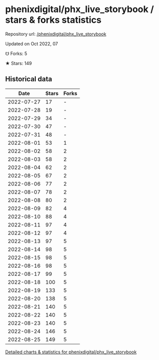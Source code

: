 # phenixdigital/phx_live_storybook / stars & forks statistics

Repository url: [/phenixdigital/phx_live_storybook](https://github.com/phenixdigital/phx_live_storybook)

Updated on Oct 2022, 07

☋ Forks: 5

★ Stars: 149

## Historical data
| Date | Stars | Forks |
|------|-------|-------|
| 2022-07-27 | 17 | - | 
| 2022-07-28 | 19 | - | 
| 2022-07-29 | 34 | - | 
| 2022-07-30 | 47 | - | 
| 2022-07-31 | 48 | - | 
| 2022-08-01 | 53 | 1 | 
| 2022-08-02 | 58 | 2 | 
| 2022-08-03 | 58 | 2 | 
| 2022-08-04 | 62 | 2 | 
| 2022-08-05 | 67 | 2 | 
| 2022-08-06 | 77 | 2 | 
| 2022-08-07 | 78 | 2 | 
| 2022-08-08 | 80 | 2 | 
| 2022-08-09 | 82 | 4 | 
| 2022-08-10 | 88 | 4 | 
| 2022-08-11 | 97 | 4 | 
| 2022-08-12 | 97 | 4 | 
| 2022-08-13 | 97 | 5 | 
| 2022-08-14 | 98 | 5 | 
| 2022-08-15 | 98 | 5 | 
| 2022-08-16 | 98 | 5 | 
| 2022-08-17 | 99 | 5 | 
| 2022-08-18 | 100 | 5 | 
| 2022-08-19 | 133 | 5 | 
| 2022-08-20 | 138 | 5 | 
| 2022-08-21 | 140 | 5 | 
| 2022-08-22 | 140 | 5 | 
| 2022-08-23 | 140 | 5 | 
| 2022-08-24 | 146 | 5 | 
| 2022-08-25 | 149 | 5 | 


[Detailed charts & statistics for phenixdigital/phx_live_storybook](https://reviewgithub.com/rep/phenixdigital/phx_live_storybook)
